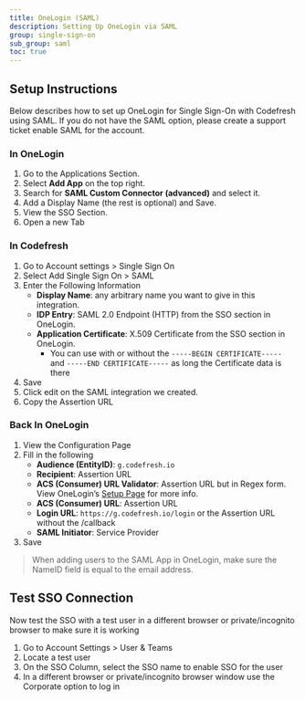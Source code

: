 ```yaml
---
title: OneLogin (SAML)
description: Setting Up OneLogin via SAML
group: single-sign-on
sub_group: saml
toc: true
---
```


## Setup Instructions

Below describes how to set up OneLogin for Single Sign-On with Codefresh using SAML.  If you do not have the SAML option, please create a support ticket enable SAML for the account.

### In OneLogin

1. Go to the Applications Section.
1. Select **Add App** on the top right.
1. Search for **SAML Custom Connector (advanced)** and select it.
1. Add a Display Name (the rest is optional) and Save.
1. View the SSO Section.
1. Open a new Tab

### In Codefresh

1. Go to Account settings > Single Sign On
1. Select Add Single Sign On > SAML
1. Enter the Following Information
    - **Display Name**: any arbitrary name you want to give in this integration.
    - **IDP Entry**: SAML 2.0 Endpoint (HTTP) from the SSO section in OneLogin.
    - **Application Certificate**: X.509 Certificate from the SSO section in OneLogin.
      - You can use with or without the `-----BEGIN CERTIFICATE-----` and `-----END CERTIFICATE-----` as long the Certificate data is there
1. Save
1. Click edit on the SAML integration we created.
1. Copy the Assertion URL

### Back In OneLogin

1. View the Configuration Page
1. Fill in the following
    - **Audience (EntityID)**: `g.codefresh.io`
    - **Recipient**: Assertion URL
    - **ACS (Consumer) URL Validator**: Assertion URL but in Regex form. View OneLogin’s [Setup Page](https://onelogin.service-now.com/support?id=kb_article&sys_id=c89fefdadb2310503de43e043996195a&kb_category=93e869b0db185340d5505eea4b961934) for more info.
    - **ACS (Consumer) URL**: Assertion URL
    - **Login URL**: `https://g.codefresh.io/login` or the Assertion URL without the /callback
    - **SAML Initiator**: Service Provider
1. Save

> When adding users to the SAML App in OneLogin, make sure the NameID field is equal to the email address.

## Test SSO Connection

Now test the SSO with a test user in a different browser or private/incognito browser to make sure it is working

1. Go to Account Settings > User & Teams
1. Locate a test user
1. On the SSO Column, select the SSO name to enable SSO for the user
1. In a different browser or private/incognito browser window use the Corporate option to log in
